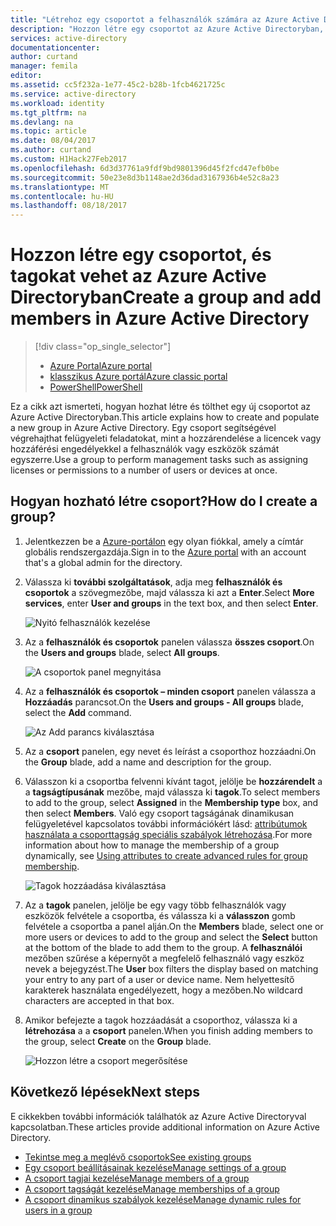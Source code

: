 ```yaml
---
title: "Létrehoz egy csoportot a felhasználók számára az Azure Active Directory |} Microsoft Docs"
description: "Hozzon létre egy csoportot az Azure Active Directoryban, és vegye fel tagokat a csoporthoz"
services: active-directory
documentationcenter: 
author: curtand
manager: femila
editor: 
ms.assetid: cc5f232a-1e77-45c2-b28b-1fcb4621725c
ms.service: active-directory
ms.workload: identity
ms.tgt_pltfrm: na
ms.devlang: na
ms.topic: article
ms.date: 08/04/2017
ms.author: curtand
ms.custom: H1Hack27Feb2017
ms.openlocfilehash: 6d3d37761a9fdf9bd9801396d45f2fcd47efb0be
ms.sourcegitcommit: 50e23e8d3b1148ae2d36dad3167936b4e52c8a23
ms.translationtype: MT
ms.contentlocale: hu-HU
ms.lasthandoff: 08/18/2017
---
```

# <a name="create-a-group-and-add-members-in-azure-active-directory"></a><span data-ttu-id="f9f4c-103">Hozzon létre egy csoportot, és tagokat vehet az Azure Active Directoryban</span><span class="sxs-lookup"><span data-stu-id="f9f4c-103">Create a group and add members in Azure Active Directory</span></span>
> [!div class="op_single_selector"]
> * [<span data-ttu-id="f9f4c-104">Azure Portal</span><span class="sxs-lookup"><span data-stu-id="f9f4c-104">Azure portal</span></span>](active-directory-groups-create-azure-portal.md)
> * [<span data-ttu-id="f9f4c-105">klasszikus Azure portál</span><span class="sxs-lookup"><span data-stu-id="f9f4c-105">Azure classic portal</span></span>](active-directory-accessmanagement-manage-groups.md)
> * [<span data-ttu-id="f9f4c-106">PowerShell</span><span class="sxs-lookup"><span data-stu-id="f9f4c-106">PowerShell</span></span>](active-directory-accessmanagement-groups-settings-v2-cmdlets.md)
>
>

<span data-ttu-id="f9f4c-107">Ez a cikk azt ismerteti, hogyan hozhat létre és tölthet egy új csoportot az Azure Active Directoryban.</span><span class="sxs-lookup"><span data-stu-id="f9f4c-107">This article explains how to create and populate a new group in Azure Active Directory.</span></span> <span data-ttu-id="f9f4c-108">Egy csoport segítségével végrehajthat felügyeleti feladatokat, mint a hozzárendelése a licencek vagy hozzáférési engedélyekkel a felhasználók vagy eszközök számát egyszerre.</span><span class="sxs-lookup"><span data-stu-id="f9f4c-108">Use a group to perform management tasks such as assigning licenses or permissions to a number of users or devices at once.</span></span>

## <a name="how-do-i-create-a-group"></a><span data-ttu-id="f9f4c-109">Hogyan hozható létre csoport?</span><span class="sxs-lookup"><span data-stu-id="f9f4c-109">How do I create a group?</span></span>
1. <span data-ttu-id="f9f4c-110">Jelentkezzen be a [Azure-portálon](https://portal.azure.com) egy olyan fiókkal, amely a címtár globális rendszergazdája.</span><span class="sxs-lookup"><span data-stu-id="f9f4c-110">Sign in to the [Azure portal](https://portal.azure.com) with an account that's a global admin for the directory.</span></span>
2. <span data-ttu-id="f9f4c-111">Válassza ki **további szolgáltatások**, adja meg **felhasználók és csoportok** a szövegmezőbe, majd válassza ki azt a **Enter**.</span><span class="sxs-lookup"><span data-stu-id="f9f4c-111">Select **More services**, enter **User and groups** in the text box, and then select **Enter**.</span></span>

   ![Nyitó felhasználók kezelése](./media/active-directory-groups-create-azure-portal/search-user-management.png)
3. <span data-ttu-id="f9f4c-113">Az a **felhasználók és csoportok** panelen válassza **összes csoport**.</span><span class="sxs-lookup"><span data-stu-id="f9f4c-113">On the **Users and groups** blade, select **All groups**.</span></span>

   ![A csoportok panel megnyitása](./media/active-directory-groups-create-azure-portal/view-groups-blade.png)
4. <span data-ttu-id="f9f4c-115">Az a **felhasználók és csoportok – minden csoport** panelen válassza a **Hozzáadás** parancsot.</span><span class="sxs-lookup"><span data-stu-id="f9f4c-115">On the **Users and groups - All groups** blade, select the **Add** command.</span></span>

   ![Az Add parancs kiválasztása](./media/active-directory-groups-create-azure-portal/add-group-command.png)
5. <span data-ttu-id="f9f4c-117">Az a **csoport** panelen, egy nevet és leírást a csoporthoz hozzáadni.</span><span class="sxs-lookup"><span data-stu-id="f9f4c-117">On the **Group** blade, add a name and description for the group.</span></span>
6. <span data-ttu-id="f9f4c-118">Válasszon ki a csoportba felvenni kívánt tagot, jelölje be **hozzárendelt** a a **tagságtípusának** mezőbe, majd válassza ki **tagok**.</span><span class="sxs-lookup"><span data-stu-id="f9f4c-118">To select members to add to the group, select **Assigned** in the **Membership type** box, and then select **Members**.</span></span> <span data-ttu-id="f9f4c-119">Való egy csoport tagságának dinamikusan felügyeletével kapcsolatos további információkért lásd: [attribútumok használata a csoporttagság speciális szabályok létrehozása](active-directory-groups-dynamic-membership-azure-portal.md).</span><span class="sxs-lookup"><span data-stu-id="f9f4c-119">For more information about how to manage the membership of a group dynamically, see [Using attributes to create advanced rules for group membership](active-directory-groups-dynamic-membership-azure-portal.md).</span></span>

   ![Tagok hozzáadása kiválasztása](./media/active-directory-groups-create-azure-portal/select-members.png)
7. <span data-ttu-id="f9f4c-121">Az a **tagok** panelen, jelölje be egy vagy több felhasználók vagy eszközök felvétele a csoportba, és válassza ki a **válasszon** gomb felvétele a csoportba a panel alján.</span><span class="sxs-lookup"><span data-stu-id="f9f4c-121">On the **Members** blade, select one or more users or devices to add to the group and select the **Select** button at the bottom of the blade to add them to the group.</span></span> <span data-ttu-id="f9f4c-122">A **felhasználói** mezőben szűrése a képernyőt a megfelelő felhasználó vagy eszköz nevek a bejegyzést.</span><span class="sxs-lookup"><span data-stu-id="f9f4c-122">The **User** box filters the display based on matching your entry to any part of a user or device name.</span></span> <span data-ttu-id="f9f4c-123">Nem helyettesítő karakterek használata engedélyezett, hogy a mezőben.</span><span class="sxs-lookup"><span data-stu-id="f9f4c-123">No wildcard characters are accepted in that box.</span></span>
8. <span data-ttu-id="f9f4c-124">Amikor befejezte a tagok hozzáadását a csoporthoz, válassza ki a **létrehozása** a a **csoport** panelen.</span><span class="sxs-lookup"><span data-stu-id="f9f4c-124">When you finish adding members to the group, select **Create** on the **Group** blade.</span></span>    

   ![Hozzon létre a csoport megerősítése](./media/active-directory-groups-create-azure-portal/create-group-confirmation.png)


## <a name="next-steps"></a><span data-ttu-id="f9f4c-126">Következő lépések</span><span class="sxs-lookup"><span data-stu-id="f9f4c-126">Next steps</span></span>
<span data-ttu-id="f9f4c-127">E cikkekben további információk találhatók az Azure Active Directoryval kapcsolatban.</span><span class="sxs-lookup"><span data-stu-id="f9f4c-127">These articles provide additional information on Azure Active Directory.</span></span>

* [<span data-ttu-id="f9f4c-128">Tekintse meg a meglévő csoportok</span><span class="sxs-lookup"><span data-stu-id="f9f4c-128">See existing groups</span></span>](active-directory-groups-view-azure-portal.md)
* [<span data-ttu-id="f9f4c-129">Egy csoport beállításainak kezelése</span><span class="sxs-lookup"><span data-stu-id="f9f4c-129">Manage settings of a group</span></span>](active-directory-groups-settings-azure-portal.md)
* [<span data-ttu-id="f9f4c-130">A csoport tagjai kezelése</span><span class="sxs-lookup"><span data-stu-id="f9f4c-130">Manage members of a group</span></span>](active-directory-groups-members-azure-portal.md)
* [<span data-ttu-id="f9f4c-131">A csoport tagságát kezelése</span><span class="sxs-lookup"><span data-stu-id="f9f4c-131">Manage memberships of a group</span></span>](active-directory-groups-membership-azure-portal.md)
* [<span data-ttu-id="f9f4c-132">A csoport dinamikus szabályok kezelése</span><span class="sxs-lookup"><span data-stu-id="f9f4c-132">Manage dynamic rules for users in a group</span></span>](active-directory-groups-dynamic-membership-azure-portal.md)

